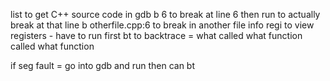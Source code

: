 list to get C++ source code in gdb
b 6 to break at line 6
    then run to actually break at that line
b otherfile.cpp:6 to break in another file
info regi to view registers - have to run first
bt to backtrace = what called what function called what function

if seg fault = go into gdb and run
then can bt
